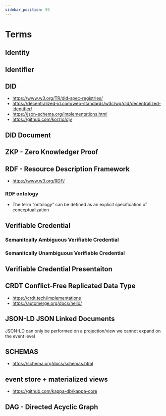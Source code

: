 ```yaml
---
sidebar_position: 99
---
```


# Terms


## Identity


## Identifier


## DID

- https://www.w3.org/TR/did-spec-registries/
- https://decentralized-id.com/web-standards/w3c/wg/did/decentralized-identifier/
- https://json-schema.org/implementations.html
- https://github.com/korzio/djv

## DID Document


## ZKP - Zero Knowledger Proof

## RDF - Resource Description Framework

- https://www.w3.org/RDF/

### RDF ontology

- The term "ontology" can be defined as an explicit specification of conceptualization


## Verifiable Credential

### Semanitcally Ambiguous Verifiable Credential

### Semanitcally Unambiguous Verifiable Credential


## Verifiable Credential Presentaiton 


## CRDT Conflict-Free Replicated Data Type

- https://crdt.tech/implementations
- https://automerge.org/docs/hello/

## JSON-LD JSON Linked Documents

JSON-LD can only be performed on a projection/view
we cannot expand on the event level

## SCHEMAS

- https://schema.org/docs/schemas.html


## event store + materialized views

- https://github.com/kappa-db/kappa-core


## DAG - Directed Acyclic Graph
